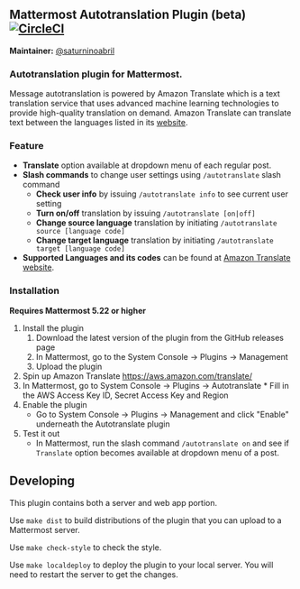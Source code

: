 ## Mattermost Autotranslation Plugin (beta) [![CircleCI](https://circleci.com/gh/mattermost/mattermost-plugin-autotranslate.svg?style=svg)](https://circleci.com/gh/mattermost/mattermost-plugin-autotranslate)

**Maintainer:** [@saturninoabril](https://github.com/saturninoabril)

### Autotranslation plugin for Mattermost.

Message autotranslation is powered by Amazon Translate which is a text translation service that uses advanced machine learning technologies to provide high-quality translation on demand. Amazon Translate can translate text between the languages listed in its [website](https://docs.aws.amazon.com/translate/latest/dg/what-is.html).

### Feature
* __Translate__ option available at dropdown menu of each regular post.
* __Slash commands__ to change user settings using `/autotranslate` slash command
    * __Check user info__ by issuing `/autotranslate info` to see current user setting
    * __Turn on/off__ translation by issuing `/autotranslate [on|off]`
    * __Change source language__ translation by initiating `/autotranslate source [language code]`
    * __Change target language__ translation by initiating `/autotranslate target [language code]`
* __Supported Languages and its codes__ can be found at [Amazon Translate website](https://docs.aws.amazon.com/translate/latest/dg/what-is.html). 

### Installation

__Requires Mattermost 5.22 or higher__

1. Install the plugin
    1. Download the latest version of the plugin from the GitHub releases page
    2. In Mattermost, go to the System Console -> Plugins -> Management
    3. Upload the plugin
2. Spin up Amazon Translate https://aws.amazon.com/translate/
3. In Mattermost, go to System Console -> Plugins -> Autotranslate
        * Fill in the AWS Access Key ID, Secret Access Key and Region
4. Enable the plugin
    * Go to System Console -> Plugins -> Management and click "Enable" underneath the Autotranslate plugin
5. Test it out
    * In Mattermost, run the slash command `/autotranslate on` and see if `Translate` option becomes available at dropdown menu of a post.

## Developing 

This plugin contains both a server and web app portion.

Use `make dist` to build distributions of the plugin that you can upload to a Mattermost server.

Use `make check-style` to check the style.

Use `make localdeploy` to deploy the plugin to your local server. You will need to restart the server to get the changes.
